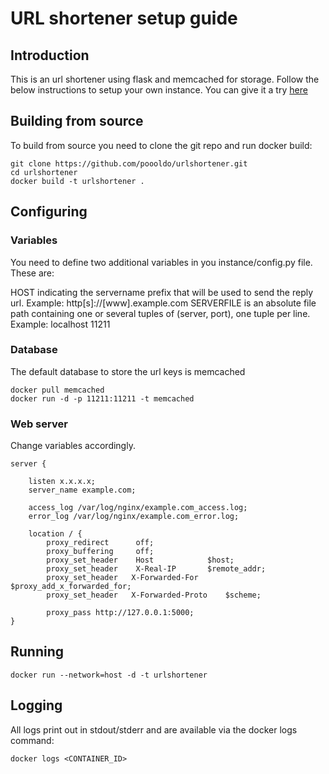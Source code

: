 # URL shortener setup guide

## Introduction

This is an url shortener using flask and memcached for storage. Follow the below instructions to setup your own instance.
You can give it a try [here](https://s.akira.fr)

## Building from source

To build from source you need to clone the git repo and run docker build:
```
git clone https://github.com/poooldo/urlshortener.git
cd urlshortener
docker build -t urlshortener .
```

## Configuring

### Variables

You need to define two additional variables in you instance/config.py file. These are:

HOST indicating the servername prefix that will be used to send the reply url. Example: http[s]://[www].example.com
SERVERFILE is an absolute file path containing one or several tuples of (server, port), one tuple per line. Example: localhost 11211

### Database

The default database to store the url keys is memcached

```
docker pull memcached
docker run -d -p 11211:11211 -t memcached
```

### Web server

Change variables accordingly.

```
server {

    listen x.x.x.x;
    server_name example.com;

    access_log /var/log/nginx/example.com_access.log;
    error_log /var/log/nginx/example.com_error.log;

    location / {
        proxy_redirect      off;
        proxy_buffering     off;
        proxy_set_header    Host            $host;
        proxy_set_header    X-Real-IP       $remote_addr;
        proxy_set_header   X-Forwarded-For      $proxy_add_x_forwarded_for;
        proxy_set_header   X-Forwarded-Proto    $scheme;

        proxy_pass http://127.0.0.1:5000;
}
```

## Running

```
docker run --network=host -d -t urlshortener
```

## Logging

All logs print out in stdout/stderr and are available via the docker logs command:
```
docker logs <CONTAINER_ID>
```
